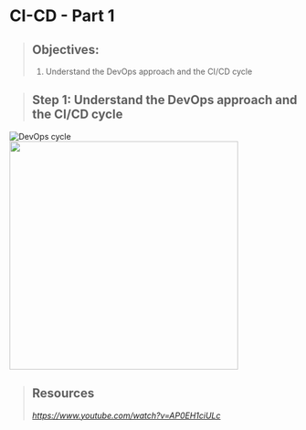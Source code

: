 # CI-CD - Part 1
> ## Objectives:
> 1. Understand the DevOps approach and the CI/CD cycle





> ## Step 1: Understand the DevOps approach and the CI/CD cycle
![DevOps cycle](./devops.png)
<img src="./devops.png" height="400">

> 
> ## Resources
> *https://www.youtube.com/watch?v=AP0EH1ciULc*

